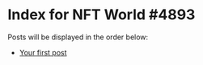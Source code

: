# Index for NFT World #4893
Posts will be displayed in the order below:

- [Your first post](./001-first.md)

